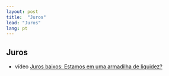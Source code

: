 ```yaml
---
layout: post
title:  "Juros"
lead: "Juros"
lang: pt
---
```


## Juros

* <span class="badge badge-primary">vídeo</span> [Juros baixos: Estamos em uma armadilha de liquidez?](armadilha-liquidez/)

